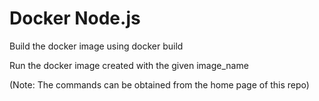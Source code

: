 # Docker Node.js

Build the docker image using docker build

Run the docker image created with the given image_name

(Note: The commands can be obtained from the home page of this repo)